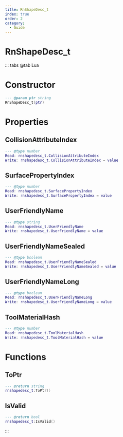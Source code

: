 ```yaml
---
title: RnShapeDesc_t
index: true
order: 2
category:
  - Guide
---
```


# RnShapeDesc_t

::: tabs
@tab Lua
# Constructor
```lua
--- @param ptr string
RnShapeDesc_t(ptr)
```
# Properties
## CollisionAttributeIndex 
```lua
--- @type number
Read: rnshapedesc_t.CollisionAttributeIndex
Write: rnshapedesc_t.CollisionAttributeIndex = value
```
## SurfacePropertyIndex 
```lua
--- @type number
Read: rnshapedesc_t.SurfacePropertyIndex
Write: rnshapedesc_t.SurfacePropertyIndex = value
```
## UserFriendlyName 
```lua
--- @type string
Read: rnshapedesc_t.UserFriendlyName
Write: rnshapedesc_t.UserFriendlyName = value
```
## UserFriendlyNameSealed 
```lua
--- @type boolean
Read: rnshapedesc_t.UserFriendlyNameSealed
Write: rnshapedesc_t.UserFriendlyNameSealed = value
```
## UserFriendlyNameLong 
```lua
--- @type boolean
Read: rnshapedesc_t.UserFriendlyNameLong
Write: rnshapedesc_t.UserFriendlyNameLong = value
```
## ToolMaterialHash 
```lua
--- @type number
Read: rnshapedesc_t.ToolMaterialHash
Write: rnshapedesc_t.ToolMaterialHash = value
```
# Functions
## ToPtr
```lua
--- @return string
rnshapedesc_t:ToPtr()
```
## IsValid
```lua
--- @return bool
rnshapedesc_t:IsValid()
```

:::